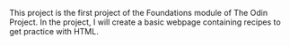 This project is the first project of the Foundations module of The Odin Project. In the project, I will create a basic webpage containing recipes to get practice with HTML.